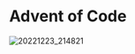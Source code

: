 # Advent of Code

![20221223_214821](https://user-images.githubusercontent.com/3391981/209404422-05cbed4c-94a4-470b-b03d-b1f1ee6e33bc.jpg)
